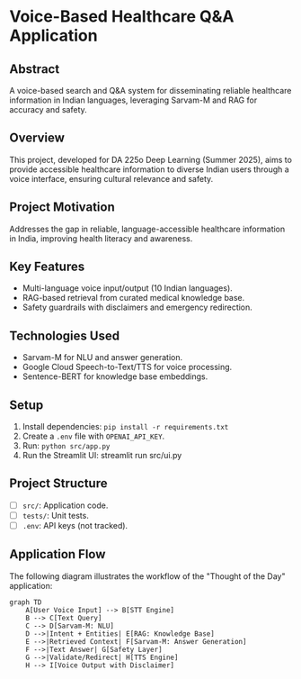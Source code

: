 # Voice-Based Healthcare Q&A Application

## Abstract
A voice-based search and Q&A system for disseminating reliable healthcare information in Indian languages, leveraging Sarvam-M and RAG for accuracy and safety.

## Overview
This project, developed for DA 225o Deep Learning (Summer 2025), aims to provide accessible healthcare information to diverse Indian users through a voice interface, ensuring cultural relevance and safety.

## Project Motivation
Addresses the gap in reliable, language-accessible healthcare information in India, improving health literacy and awareness.

## Key Features
- Multi-language voice input/output (10 Indian languages).
- RAG-based retrieval from curated medical knowledge base.
- Safety guardrails with disclaimers and emergency redirection.

## Technologies Used
- Sarvam-M for NLU and answer generation.
- Google Cloud Speech-to-Text/TTS for voice processing.
- Sentence-BERT for knowledge base embeddings.

## Setup

1. Install dependencies: `pip install -r requirements.txt`
2. Create a `.env` file with `OPENAI_API_KEY`.
3. Run: `python src/app.py`
4. Run the Streamlit UI: streamlit run src/ui.py

## Project Structure

- [ ] `src/`: Application code.
- [ ] `tests/`: Unit tests.
- [ ] `.env`: API keys (not tracked).

## Application Flow

The following diagram illustrates the workflow of the "Thought of the Day" application:

```mermaid
graph TD
    A[User Voice Input] --> B[STT Engine]
    B --> C[Text Query]
    C --> D[Sarvam-M: NLU]
    D -->|Intent + Entities| E[RAG: Knowledge Base]
    E -->|Retrieved Context| F[Sarvam-M: Answer Generation]
    F -->|Text Answer| G[Safety Layer]
    G -->|Validate/Redirect| H[TTS Engine]
    H --> I[Voice Output with Disclaimer]

```
